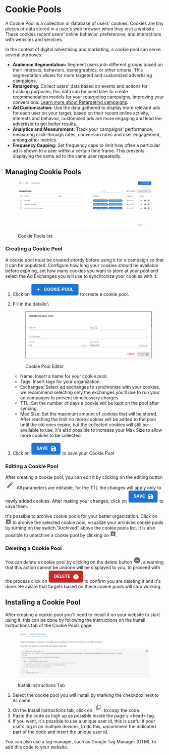 # Cookie Pools

A Cookie Pool is a collection or database of users' cookies. Cookies are tiny pieces of data stored in a user's web browser when they visit a website. These cookies record users' online behavior, preferences, and interactions with websites and services.

In the context of digital advertising and marketing, a cookie pool can serve several purposes:

* **Audience Segmentation:** Segment users into different groups based on their interests, behaviors, demographics, or other criteria. This segmentation allows for more targeted and customized advertising campaigns.
* **Retargeting:** Collect users' data based on events and actions for tracking purposes, this data can be used later to create recommendation models for your retargeting campaigns, improving your conversions. [Learn more about Retargeting campaigns](../../solutions/retargeting.md).
* **Ad Customization:** Use the data gathered to display more relevant ads for each user on your target, based on their recent online activity, interests and behavior, customized ads are more engaging and lead the advertiser to get better results.
* **Analytics and Measurement:** Track your campaigns' performance, measuring click-through rates, conversion rates and user engagement, among other metrics.
* **Frequency Capping:** Set frequency caps to limit how often a particular ad is shown to a user within a certain time frame. This prevents displaying the same ad to the same user repeatedly.

## Managing Cookie Pools

<figure><img src="../../.gitbook/assets/Captura de tela 2024-08-15 091558.png" alt=""><figcaption><p>Cookie Pools list</p></figcaption></figure>

### Creating a Cookie Pool

A cookie pool must be created shortly before using it for a campaign so that it can be populated. Configure how long your cookies should be available before expiring, set how many cookies you want to store at your pool and select the Ad Exchanges you will use to synchronize your cookies with it.

1. Click on <img src="../../.gitbook/assets/image (1) (1) (1) (1) (1) (1).png" alt="cookie pool button" data-size="line"> to create a cookie pool.
2.  Fill in the details:\


    <figure><img src="../../.gitbook/assets/Captura de tela 2024-08-15 090606.png" alt=""><figcaption><p>Cookie Pool Editor</p></figcaption></figure>

    * Name: Insert a name for your cookie pool.
    * Tags: Insert tags for your organization.
    * Exchanges: Select ad exchanges to synchronize with your cookies, we recommend selecting only the exchanges you'll use to run your ad campaigns to prevent unnecessary charges.
    * TTL: Set the number of days a cookie will be kept on the pool after syncing.
    * Max Size: Set the maximum amount of cookies that will be stored. After reaching the limit no more cookies will be added to the pool until the old ones expire, but the collected cookies will still be available to use, it's also possible to increase your Max Size to allow more cookies to be collected.
3. Click on <img src="../../.gitbook/assets/image (6) (1) (1).png" alt="save button" data-size="line"> to save your Cookie Pool.

### Editing a Cookie Pool

After creating a cookie pool, you can edit it by clicking on the editing button <img src="../../.gitbook/assets/image (7) (1) (1).png" alt="editing button" data-size="line">. All parameters are editable, for the TTL the changes will apply only to newly added cookies. After making your changes, click on <img src="../../.gitbook/assets/image (6) (1) (1).png" alt="save button" data-size="line"> to save them.

It's possible to archive cookie pools for your better organization. Click on ![](<../../.gitbook/assets/image (96).png>) to archive the selected cookie pool, visualize your archived cookie pools by turning on the switch "Archived" above the cookie pools list. It is also possible to unarchive a cookie pool by clicking on ![](<../../.gitbook/assets/image (97).png>).

### Deleting a Cookie Pool

You can delete a cookie pool by clicking on the delete button <img src="../../.gitbook/assets/image (8) (1).png" alt="delete button" data-size="original">, a warning that this action cannot be undone will be displayed to you, to proceed with the process click on <img src="../../.gitbook/assets/image (9) (1).png" alt="delete button" data-size="line"> to confirm you are deleting it and it's done. Be aware that targets based on these cookie pools will stop working.

## Installing a Cookie Pool

After creating a cookie pool you\`ll need to install it on your website to start using it, this can be done by following the instructions on the Install Instructions tab of the Cookie Pools page.

<figure><img src="../../.gitbook/assets/image (10) (1).png" alt=""><figcaption><p>Install Instructions Tab</p></figcaption></figure>

1. Select the cookie pool you will install by marking the checkbox next to its name.
2. On the Install Instructions tab, click on <img src="../../.gitbook/assets/image (11) (1).png" alt="" data-size="line"> to copy the code.
3. Paste the code as high up as possible inside the page\`s \<head> tag.
4. If you want, it\`s possible to use a unique user id, this is useful if your users log in on multiple devices,  to do this,  uncomment the indicated part of the code and insert the unique user id.

You can also use a tag manager, such as Google Tag Manager (GTM), to add this code to your website.

